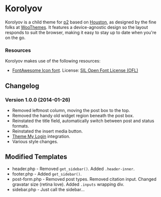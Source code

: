 # Korolyov

Korolyov is a child theme for [p2](http://p2theme.com/) based on [Houston](http://wordpress.org/themes/houston), as designed by the fine folks at [WooThemes](http://woothemes.com). It features a device-agnostic design so the layout responds to suit the browser, making it easy to stay up to date when you're on the go.

### Resources

Korolyov makes use of the following resources:

* [FontAwesome Icon font](http://fortawesome.github.io/Font-Awesome/). License: [SIL Open Font License (OFL)](http://scripts.sil.org/cms/scripts/page.php?site_id=nrsi&id=OFL)

## Changelog

### Version 1.0.0 (2014-01-26)
* Removed leftmost column, moving the post box to the top.
* Removed the handy old widget region beneath the post box.
* Reinstated the title field, automatically switch between post and status formats.
* Reinstated the insert media button.
* [Theme My Login](http://wordpress.org/plugins/theme-my-login/) integration.
* Various style changes.

## Modified Templates

* header.php - Removed `get_sidebar()`. Added `.header-inner`.
* footer.php - Added `get_sidebar()`.
* post-form.php - Removed post types. Removed citation input. Changed gravatar size (retina love). Added `.inputs` wrapping div.
* sidebar.php - Just call the sidebar...
